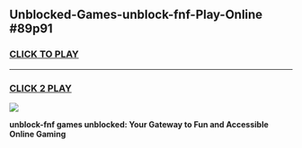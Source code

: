 
## Unblocked-Games-unblock-fnf-Play-Online #89p91
<h3>
<a href="https://news.freeplayer.one?title=unblock-fnf&ref=3">CLICK TO PLAY</a></h3>
<hr>

<h3>
<a href="https://news.freeplayer.one?title=unblock-fnf&ref=3">CLICK 2 PLAY</a>
  
</h3>

<a href="https://news.freeplayer.one?title=unblock-fnf&ref=3"><img src="https://clearcache.store/games.png"></a>


**unblock-fnf games unblocked: Your Gateway to Fun and Accessible Online Gaming**
